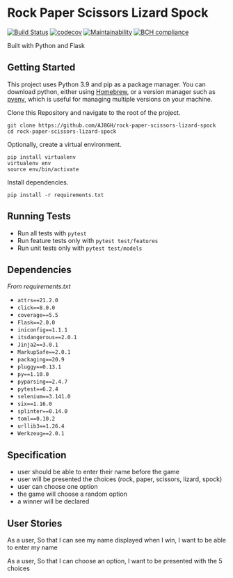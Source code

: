 Rock Paper Scissors Lizard Spock
================================

[![Build Status](https://travis-ci.com/AJ8GH/rock-paper-scissors-lizard-spock.svg?branch=main)](https://travis-ci.com/AJ8GH/rock-paper-scissors-lizard-spock) [![codecov](https://codecov.io/gh/AJ8GH/rock-paper-scissors-lizard-spock/branch/main/graph/badge.svg?token=RQBF1D03HY)](https://codecov.io/gh/AJ8GH/rock-paper-scissors-lizard-spock) [![Maintainability](https://api.codeclimate.com/v1/badges/d6fdb7d04a1d7549515f/maintainability)](https://codeclimate.com/github/AJ8GH/rock-paper-scissors-lizard-spock/maintainability) [![BCH compliance](https://bettercodehub.com/edge/badge/AJ8GH/rock-paper-scissors-lizard-spock?branch=main)](https://bettercodehub.com/)

Built with Python and Flask

## Getting Started

This project uses Python 3.9 and pip as a package manager. You can download python, either using [Homebrew](https://docs.brew.sh/Homebrew-and-Python), or a version manager such as [pyenv](https://github.com/pyenv/pyenv), which is useful for managing multiple versions on your machine.

Clone this Repository and navigate to the root of the project.

```shell
git clone https://github.com/AJ8GH/rock-paper-scissors-lizard-spock
cd rock-paper-scissors-lizard-spock
```

Optionally, create a virtual environment.

```shell
pip install virtualenv
virtualenv env
source env/bin/activate
```

Install dependencies.

```shell
pip install -r requirements.txt
```

## Running Tests

* Run all tests with `pytest`
* Run feature tests only with `pytest test/features`
* Run unit tests only with `pytest test/models`

## Dependencies

*From requirements.txt*

* `attrs==21.2.0`
* `click==8.0.0`
* `coverage==5.5`
* `Flask==2.0.0`
* `iniconfig==1.1.1`
* `itsdangerous==2.0.1`
* `Jinja2==3.0.1`
* `MarkupSafe==2.0.1`
* `packaging==20.9`
* `pluggy==0.13.1`
* `py==1.10.0`
* `pyparsing==2.4.7`
* `pytest==6.2.4`
* `selenium==3.141.0`
* `six==1.16.0`
* `splinter==0.14.0`
* `toml==0.10.2`
* `urllib3==1.26.4`
* `Werkzeug==2.0.1`

## Specification

- user should be able to enter their name before the game
- user will be presented the choices (rock, paper, scissors, lizard, spock)
- user can choose one option
- the game will choose a random option
- a winner will be declared

## User Stories

As a user,
So that I can see my name displayed when I win,
I want to be able to enter my name

As a user,
So that I can choose an option,
I want to be presented with the 5 choices
